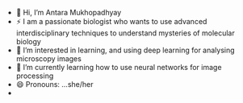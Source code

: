 - 👋 Hi, I’m Antara Mukhopadhyay
- ⚡ I am a passionate biologist who wants to use advanced interdisciplinary techniques to understand mysteries of molecular biology
- 👀 I’m interested in learning, and using deep learning for analysing microscopy images 
- 🌱 I’m currently learning how to use neural networks for image processing
- 😄 Pronouns: ...she/her
- 

<!---
antara-thebiologist-turnedcoder/antara-thebiologist-turnedcoder is a ✨ special ✨ repository because its `README.md` (this file) appears on your GitHub profile.
You can click the Preview link to take a look at your changes.
--->
